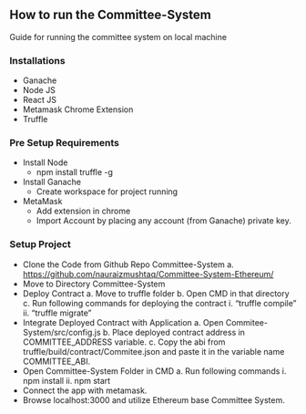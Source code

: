 ## How to run the Committee-System
Guide for running the committee system on local machine
### Installations
* Ganache
* Node JS
* React JS
* Metamask Chrome Extension
* Truffle

### Pre Setup Requirements
* Install Node
  * npm install truffle -g
* Install Ganache
  *  Create workspace for project running
* MetaMask
  * Add extension in chrome
  * Import Account by placing any account (from Ganache) private key.

### Setup Project
* Clone the Code from Github Repo Committee-System
  a. https://github.com/nauraizmushtaq/Committee-System-Ethereum/
* Move to Directory Committee-System
* Deploy Contract
  a. Move to truffle folder
  b. Open CMD in that directory
  c. Run following commands for deploying the contract
    i. “truffle compile”
    ii. “truffle migrate”
* Integrate Deployed Contract with Application
  a. Open Commitee-System/src/config.js
  b. Place deployed contract address in COMMITTEE_ADDRESS variable.
  c. Copy the abi from truffle/build/contract/Commitee.json and paste it in the variable
    name COMMITTEE_ABI.
* Open Committee-System Folder in CMD
  a. Run following commands
    i. npm install
    ii. npm start
* Connect the app with metamask.
* Browse localhost:3000 and utilize Ethereum base Committee System.
